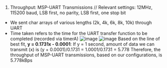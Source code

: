 1. Throughput: MSP-UART Transmissions
// Relevant settings: 12MHz, 115200 baud, LSB first, no parity, LSB first, one stop bit
- We sent char arrays of various lengths (2k, 4k, 6k, 8k, 10k) through UART
- Time taken refers to the time for the UART transfer function to be completed (recorded via timerA)
![image](https://user-images.githubusercontent.com/98366701/204077876-6a4bacbe-4b33-4f8b-97d0-53cf2e118e9d.png)
![image](https://user-images.githubusercontent.com/98366701/204077869-77825e93-bb2d-47c6-92d2-1cfe3ff21543.png)
Based on the line of best fit, **y = 0.1731x - 0.0001**:
  If y = 1 second, amount of data we can transmit (x) is
    (y + 0.0001)/0.1731 = 1.0001/0.1731 = 5.778
Therefore, the throughput of MSP-UART transmissions, based on our configurations, is 5.778kBps
